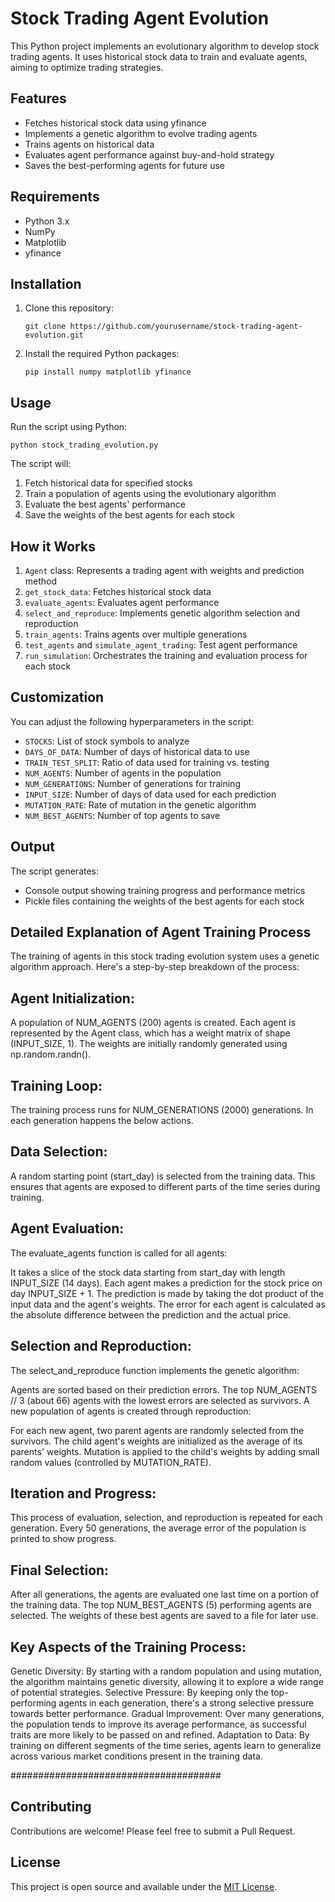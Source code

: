 # Stock Trading Agent Evolution

This Python project implements an evolutionary algorithm to develop stock trading agents. It uses historical stock data to train and evaluate agents, aiming to optimize trading strategies.

## Features

- Fetches historical stock data using yfinance
- Implements a genetic algorithm to evolve trading agents
- Trains agents on historical data
- Evaluates agent performance against buy-and-hold strategy
- Saves the best-performing agents for future use

## Requirements

- Python 3.x
- NumPy
- Matplotlib
- yfinance

## Installation

1. Clone this repository:
   ```
   git clone https://github.com/yourusername/stock-trading-agent-evolution.git
   ```
2. Install the required Python packages:
   ```
   pip install numpy matplotlib yfinance
   ```

## Usage

Run the script using Python:

```
python stock_trading_evolution.py
```

The script will:
1. Fetch historical data for specified stocks
2. Train a population of agents using the evolutionary algorithm
3. Evaluate the best agents' performance
4. Save the weights of the best agents for each stock

## How it Works

1. `Agent` class: Represents a trading agent with weights and prediction method
2. `get_stock_data`: Fetches historical stock data
3. `evaluate_agents`: Evaluates agent performance
4. `select_and_reproduce`: Implements genetic algorithm selection and reproduction
5. `train_agents`: Trains agents over multiple generations
6. `test_agents` and `simulate_agent_trading`: Test agent performance
7. `run_simulation`: Orchestrates the training and evaluation process for each stock

## Customization

You can adjust the following hyperparameters in the script:
- `STOCKS`: List of stock symbols to analyze
- `DAYS_OF_DATA`: Number of days of historical data to use
- `TRAIN_TEST_SPLIT`: Ratio of data used for training vs. testing
- `NUM_AGENTS`: Number of agents in the population
- `NUM_GENERATIONS`: Number of generations for training
- `INPUT_SIZE`: Number of days of data used for each prediction
- `MUTATION_RATE`: Rate of mutation in the genetic algorithm
- `NUM_BEST_AGENTS`: Number of top agents to save

## Output

The script generates:
- Console output showing training progress and performance metrics
- Pickle files containing the weights of the best agents for each stock

## Detailed Explanation of Agent Training Process
The training of agents in this stock trading evolution system uses a genetic algorithm approach. Here's a step-by-step breakdown of the process:

## Agent Initialization:

A population of NUM_AGENTS (200) agents is created.
Each agent is represented by the Agent class, which has a weight matrix of shape (INPUT_SIZE, 1).
The weights are initially randomly generated using np.random.randn().


## Training Loop:

The training process runs for NUM_GENERATIONS (2000) generations.
In each generation happens the below actions.


## Data Selection:

A random starting point (start_day) is selected from the training data.
This ensures that agents are exposed to different parts of the time series during training.


## Agent Evaluation:

The evaluate_agents function is called for all agents:

It takes a slice of the stock data starting from start_day with length INPUT_SIZE (14 days).
Each agent makes a prediction for the stock price on day INPUT_SIZE + 1.
The prediction is made by taking the dot product of the input data and the agent's weights.
The error for each agent is calculated as the absolute difference between the prediction and the actual price.

## Selection and Reproduction:

The select_and_reproduce function implements the genetic algorithm:

Agents are sorted based on their prediction errors.
The top NUM_AGENTS // 3 (about 66) agents with the lowest errors are selected as survivors.
A new population of agents is created through reproduction:

For each new agent, two parent agents are randomly selected from the survivors.
The child agent's weights are initialized as the average of its parents' weights.
Mutation is applied to the child's weights by adding small random values (controlled by MUTATION_RATE).

## Iteration and Progress:

This process of evaluation, selection, and reproduction is repeated for each generation.
Every 50 generations, the average error of the population is printed to show progress.

## Final Selection:

After all generations, the agents are evaluated one last time on a portion of the training data.
The top NUM_BEST_AGENTS (5) performing agents are selected.
The weights of these best agents are saved to a file for later use.

## Key Aspects of the Training Process:

Genetic Diversity: By starting with a random population and using mutation, the algorithm maintains genetic diversity, allowing it to explore a wide range of potential strategies.
Selective Pressure: By keeping only the top-performing agents in each generation, there's a strong selective pressure towards better performance.
Gradual Improvement: Over many generations, the population tends to improve its average performance, as successful traits are more likely to be passed on and refined.
Adaptation to Data: By training on different segments of the time series, agents learn to generalize across various market conditions present in the training data.



######################################

## Contributing

Contributions are welcome! Please feel free to submit a Pull Request.

## License

This project is open source and available under the [MIT License](LICENSE).
